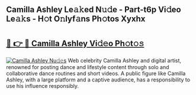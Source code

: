 ## Camilla Ashley Le𝚊𝚔ed N𝚞𝚍e - Part-t6p Vi𝚍eo Le𝚊𝚔s - H𝚘t O𝚗lyf𝚊ns Ph𝚘tos Xyxhx

# <h2><a href="http://hf7p30.feru.top/?c=Camilla+Ashley">🔗 👉 🔴 Camilla Ashley Vi𝚍𝚎o Ph𝚘t𝚘𝚜</a></h2>

[![Camilla Ashley Nu𝚍𝚎s](https://i.imgur.com/0TWrTi3.gif)](http://hf7p30.feru.top/?c=Camilla+Ashley)
Web celebrity Camilla Ashley and digital artist, renowned for posting dance and lifestyle content through solo and collaborative dance routines and short videos. A public figure like Camilla Ashley, with a large platform and a captive audience, has a responsibility to use his influence responsibly. 
